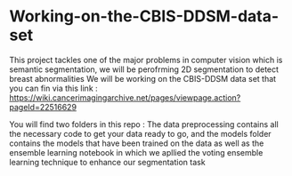 # Working-on-the-CBIS-DDSM-data-set
This project tackles one of the major problems in computer vision which is semantic segmentation, we will be perofrming 2D segmentation to detect breast abnormalities 
We will be working on the CBIS-DDSM data set that you can fin via this link : https://wiki.cancerimagingarchive.net/pages/viewpage.action?pageId=22516629

You will find two folders in this repo : The data preprocessing contains all the necessary code to get your data ready to go, and the models folder contains the models that have been trained on the data as well as the ensemble learning notebook in which we apllied the voting ensemble learning technique to enhance our segmentation task
